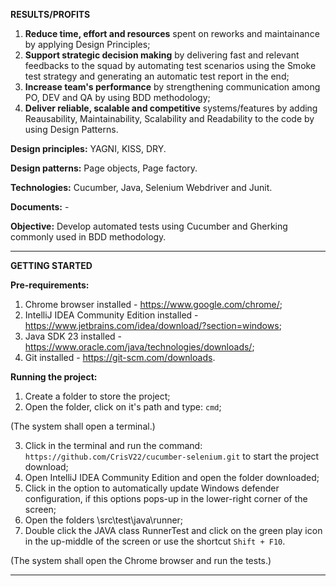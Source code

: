 **RESULTS/PROFITS**
1. **Reduce time, effort and resources** spent on reworks and maintainance by applying Design Principles;
2. **Support strategic decision making** by delivering fast and relevant feedbacks to the squad by automating test scenarios using the Smoke test strategy and generating an automatic test report in the end;
4. **Increase team's performance** by strengthening communication among PO, DEV and QA by using BDD methodology;
5. **Deliver reliable, scalable and competitive** systems/features by adding Reausability, Maintainability, Scalability and Readability to the code by using Design Patterns.

**Design principles:** YAGNI, KISS, DRY.

**Design patterns:** Page objects, Page factory.

**Technologies:** Cucumber, Java, Selenium Webdriver and Junit.

**Documents:** -

**Objective:** Develop automated tests using Cucumber and Gherking commonly used in BDD methodology.

---

**GETTING STARTED**

**Pre-requirements:**
1. Chrome browser installed - https://www.google.com/chrome/;
2. IntelliJ IDEA Community Edition installed - https://www.jetbrains.com/idea/download/?section=windows;
3. Java SDK 23 installed - https://www.oracle.com/java/technologies/downloads/;
4. Git installed - https://git-scm.com/downloads.

**Running the project:**
1. Create a folder to store the project;
2. Open the folder, click on it's path and type: `cmd`;

(The system shall open a terminal.)

3. Click in the terminal and run the command: `https://github.com/CrisV22/cucumber-selenium.git` to start the project download;
4. Open IntelliJ IDEA Community Edition and open the folder downloaded;
5. Click in the option to automatically update Windows defender configuration, if this options pops-up in the lower-right corner of the screen;
6. Open the folders \src\test\java\runner;
7. Double click the JAVA class RunnerTest and click on the green play icon in the up-middle of the screen or use the shortcut `Shift + F10`.

(The system shall open the Chrome browser and run the tests.)

---
